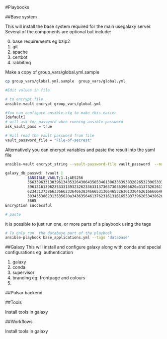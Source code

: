 #Playbooks


##Base system

This will install the base system required for the main usegalaxy server. Several of the components are optional but include:

0. base requirements eg bzip2
1. git
2. apache
3. certbot 
2. rabbitmq

Make a copy of group_vars/global.yml.sample

```bash
cp group_vars/global.yml.sample  group_vars/global.yml

#Edit values in file

# to encrypt file
ansible-vault encrypt group_vars/global.yml

#You can configure ansible.cfg to make this easier
[default]
# will ask for password when running ansible-password
ask_vault_pass = true 

# Will read the vault password from file
vault_password_file = "File-of-secrest" 

```
Alternatively you can encrypt variables and paste the result into the yaml file

```bash
ansible-vault encrypt_string --vault-password-file vault_password  --name 'galaxy_db_passwd' 'super-secret'

galaxy_db_passwd: !vault |
          $ANSIBLE_VAULT;1.1;AES256
          36633963313039613435326430643565346130633639383262653239653336326261323135306537
          3961316139623533313932326233633137363730363966620a313732626136333535366563313137
          62343137386633666233646638346665313664653263613364626166666462343034616533383261
          3034353862313535620a343635646137623161316165383739626534386265313530323462343835
          3665
Encryption successful

# paste 
```

it is possible to just run one, or more parts of a playbook using the tags

```bash
# To only run  the database part of the playbook
ansible-playbook base_applications.yml --tags 'database'

```


##Galaxy
This will install and configure galaxy along with conda and special configurations eg: authentication 

1. galaxy
2. conda
3. supervisor
3. branding eg: frontpage and colours
4. 

##Pulsar backend


##Tools

Install tools in galaxy 


##Workflows

Install tools in galaxy
